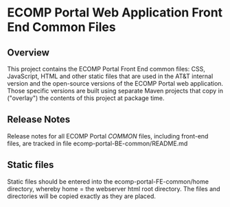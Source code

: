 # ECOMP Portal Web Application Front End Common Files

## Overview

This project contains the ECOMP Portal Front End common files: CSS, JavaScript, 
HTML and other static files that are used in the AT&T internal version and the
open-source versions of the ECOMP Portal web application.  Those specific versions
are built using separate Maven projects that copy in ("overlay") the contents of
this project at package time.

## Release Notes

Release notes for all ECOMP Portal *COMMON* files, including front-end files,
are tracked in file ecomp-portal-BE-common/README.md

## Static files

Static files should be entered into the ecomp-portal-FE-common/home directory, 
whereby home = the webserver html root directory.  The files and directories 
will be copied exactly as they are placed.

